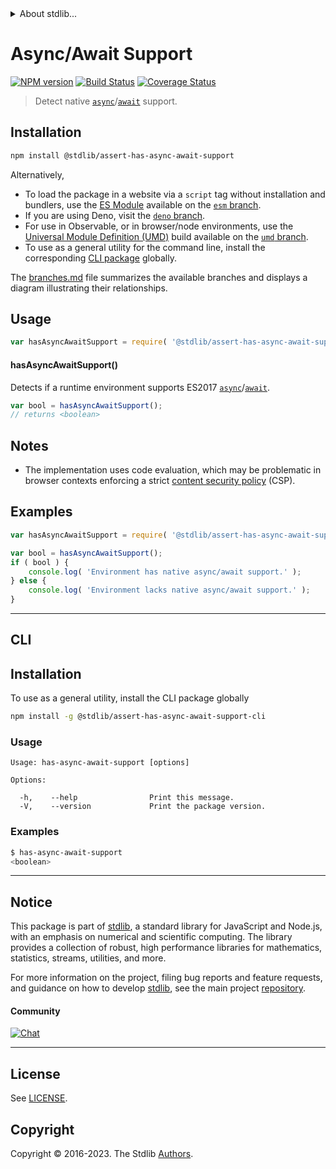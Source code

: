 <!--

@license Apache-2.0

Copyright (c) 2018 The Stdlib Authors.

Licensed under the Apache License, Version 2.0 (the "License");
you may not use this file except in compliance with the License.
You may obtain a copy of the License at

   http://www.apache.org/licenses/LICENSE-2.0

Unless required by applicable law or agreed to in writing, software
distributed under the License is distributed on an "AS IS" BASIS,
WITHOUT WARRANTIES OR CONDITIONS OF ANY KIND, either express or implied.
See the License for the specific language governing permissions and
limitations under the License.

-->


<details>
  <summary>
    About stdlib...
  </summary>
  <p>We believe in a future in which the web is a preferred environment for numerical computation. To help realize this future, we've built stdlib. stdlib is a standard library, with an emphasis on numerical and scientific computation, written in JavaScript (and C) for execution in browsers and in Node.js.</p>
  <p>The library is fully decomposable, being architected in such a way that you can swap out and mix and match APIs and functionality to cater to your exact preferences and use cases.</p>
  <p>When you use stdlib, you can be absolutely certain that you are using the most thorough, rigorous, well-written, studied, documented, tested, measured, and high-quality code out there.</p>
  <p>To join us in bringing numerical computing to the web, get started by checking us out on <a href="https://github.com/stdlib-js/stdlib">GitHub</a>, and please consider <a href="https://opencollective.com/stdlib">financially supporting stdlib</a>. We greatly appreciate your continued support!</p>
</details>

# Async/Await Support

[![NPM version][npm-image]][npm-url] [![Build Status][test-image]][test-url] [![Coverage Status][coverage-image]][coverage-url] <!-- [![dependencies][dependencies-image]][dependencies-url] -->

> Detect native [`async`][mdn-async]/[`await`][mdn-await] support.

<section class="installation">

## Installation

```bash
npm install @stdlib/assert-has-async-await-support
```

Alternatively,

-   To load the package in a website via a `script` tag without installation and bundlers, use the [ES Module][es-module] available on the [`esm` branch][esm-url].
-   If you are using Deno, visit the [`deno` branch][deno-url].
-   For use in Observable, or in browser/node environments, use the [Universal Module Definition (UMD)][umd] build available on the [`umd` branch][umd-url].
-   To use as a general utility for the command line, install the corresponding [CLI package][cli-section] globally.

The [branches.md][branches-url] file summarizes the available branches and displays a diagram illustrating their relationships.

</section>

<section class="usage">

## Usage

```javascript
var hasAsyncAwaitSupport = require( '@stdlib/assert-has-async-await-support' );
```

#### hasAsyncAwaitSupport()

Detects if a runtime environment supports ES2017 [`async`][mdn-async]/[`await`][mdn-await].

```javascript
var bool = hasAsyncAwaitSupport();
// returns <boolean>
```

</section>

<!-- /.usage -->

<section class="notes">

## Notes

-   The implementation uses code evaluation, which may be problematic in browser contexts enforcing a strict [content security policy][mdn-csp] (CSP).

</section>

<!-- /.notes -->

<section class="examples">

## Examples

<!-- eslint no-undef: "error" -->

```javascript
var hasAsyncAwaitSupport = require( '@stdlib/assert-has-async-await-support' );

var bool = hasAsyncAwaitSupport();
if ( bool ) {
    console.log( 'Environment has native async/await support.' );
} else {
    console.log( 'Environment lacks native async/await support.' );
}
```

</section>

<!-- /.examples -->

* * *

<section class="cli">

## CLI

<section class="installation">

## Installation

To use as a general utility, install the CLI package globally

```bash
npm install -g @stdlib/assert-has-async-await-support-cli
```

</section>

<!-- CLI usage documentation. -->

<section class="usage">

### Usage

```text
Usage: has-async-await-support [options]

Options:

  -h,    --help                Print this message.
  -V,    --version             Print the package version.
```

</section>

<!-- /.usage -->

<section class="examples">

### Examples

```bash
$ has-async-await-support
<boolean>
```

</section>

<!-- /.examples -->

</section>

<!-- /.cli -->

<!-- Section for related `stdlib` packages. Do not manually edit this section, as it is automatically populated. -->

<section class="related">

</section>

<!-- /.related -->

<!-- Section for all links. Make sure to keep an empty line after the `section` element and another before the `/section` close. -->


<section class="main-repo" >

* * *

## Notice

This package is part of [stdlib][stdlib], a standard library for JavaScript and Node.js, with an emphasis on numerical and scientific computing. The library provides a collection of robust, high performance libraries for mathematics, statistics, streams, utilities, and more.

For more information on the project, filing bug reports and feature requests, and guidance on how to develop [stdlib][stdlib], see the main project [repository][stdlib].

#### Community

[![Chat][chat-image]][chat-url]

---

## License

See [LICENSE][stdlib-license].


## Copyright

Copyright &copy; 2016-2023. The Stdlib [Authors][stdlib-authors].

</section>

<!-- /.stdlib -->

<!-- Section for all links. Make sure to keep an empty line after the `section` element and another before the `/section` close. -->

<section class="links">

[npm-image]: http://img.shields.io/npm/v/@stdlib/assert-has-async-await-support.svg
[npm-url]: https://npmjs.org/package/@stdlib/assert-has-async-await-support

[test-image]: https://github.com/stdlib-js/assert-has-async-await-support/actions/workflows/test.yml/badge.svg?branch=main
[test-url]: https://github.com/stdlib-js/assert-has-async-await-support/actions/workflows/test.yml?query=branch:main

[coverage-image]: https://img.shields.io/codecov/c/github/stdlib-js/assert-has-async-await-support/main.svg
[coverage-url]: https://codecov.io/github/stdlib-js/assert-has-async-await-support?branch=main

<!--

[dependencies-image]: https://img.shields.io/david/stdlib-js/assert-has-async-await-support.svg
[dependencies-url]: https://david-dm.org/stdlib-js/assert-has-async-await-support/main

-->

[chat-image]: https://img.shields.io/gitter/room/stdlib-js/stdlib.svg
[chat-url]: https://app.gitter.im/#/room/#stdlib-js_stdlib:gitter.im

[stdlib]: https://github.com/stdlib-js/stdlib

[stdlib-authors]: https://github.com/stdlib-js/stdlib/graphs/contributors

[cli-section]: https://github.com/stdlib-js/assert-has-async-await-support#cli
[cli-url]: https://github.com/stdlib-js/assert-has-async-await-support/tree/cli
[@stdlib/assert-has-async-await-support]: https://github.com/stdlib-js/assert-has-async-await-support/tree/main

[umd]: https://github.com/umdjs/umd
[es-module]: https://developer.mozilla.org/en-US/docs/Web/JavaScript/Guide/Modules

[deno-url]: https://github.com/stdlib-js/assert-has-async-await-support/tree/deno
[umd-url]: https://github.com/stdlib-js/assert-has-async-await-support/tree/umd
[esm-url]: https://github.com/stdlib-js/assert-has-async-await-support/tree/esm
[branches-url]: https://github.com/stdlib-js/assert-has-async-await-support/blob/main/branches.md

[stdlib-license]: https://raw.githubusercontent.com/stdlib-js/assert-has-async-await-support/main/LICENSE

[mdn-async]: https://developer.mozilla.org/en-US/docs/Web/JavaScript/Reference/Statements/async_function

[mdn-await]: https://developer.mozilla.org/en-US/docs/Web/JavaScript/Reference/Operators/await

[mdn-csp]: https://developer.mozilla.org/en-US/docs/Web/HTTP/CSP

</section>

<!-- /.links -->
